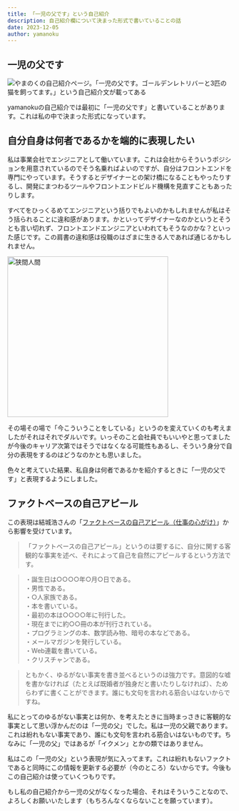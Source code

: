 ```yaml
---
title: 「一児の父です」という自己紹介
description: 自己紹介欄について決まった形式で書いていることの話
date: 2023-12-05
author: yamanoku
---
```


## 一児の父です

![やまのくの自己紹介ページ。「一児の父です。ゴールデンレトリバーと3匹の猫を飼ってます。」という自己紹介文が載ってある](https://i.gyazo.com/b97b16b2dd81655bed796e529b163edc.png)

yamanokuの自己紹介では最初に「一児の父です」と書いていることがあります。これは私の中で決まった形式になっています。

## 自分自身は何者であるかを端的に表現したい

私は事業会社でエンジニアとして働いています。これは会社からそういうポジションを用意されているのでそう名乗ればよいのですが、自分はフロントエンドを専門にやっています。そうするとデザイナーとの架け橋になることもやったりするし、開発にまつわるツールやフロントエンドビルド機構を見直すこともあったりします。

すべてをひっくるめてエンジニアという括りでもよいのかもしれませんが私はそう括られることに違和感があります。かといってデザイナーなのかというとそうとも言い切れず、フロントエンドエンジニアといわれてもそうなのかな？といった感じです。この肩書の違和感は役職のはざまに生きる人であれば通じるかもしれません。

<img src="https://i.gyazo.com/4ae59058b42792fc559c130cda5a9c68.png" width="360" alt="狭間人間" loading="lazy">

その場その場で「今こういうことをしている」というのを変えていくのも考えましたがそれはそれでダルいです。いっそのこと会社員でもいいやと思ってましたが今後のキャリア次第ではそうではなくなる可能性もあるし、そういう身分で自分の表現をするのはどうなのかとも思いました。

色々と考えていた結果、私自身は何者であるかを紹介するときに「一児の父です」と表現するようにしました。

## ファクトベースの自己アピール

この表現は結城浩さんの「[ファクトベースの自己アピール（仕事の心がけ）](https://mm.hyuki.net/n/n1bc9561d70bb)」から影響を受けています。

> 「ファクトベースの自己アピール」というのは要するに、自分に関する客観的な事実を述べ、それによって自己を自然にアピールするという方法です。

> ・誕生日は○○○○年○月○日である。<br>
> ・男性である。<br>
> ・○人家族である。<br>
> ・本を書いている。<br>
> ・最初の本は○○○○年に刊行した。<br>
> ・現在までに約○○冊の本が刊行されている。<br>
> ・プログラミングの本、数学読み物、暗号の本などである。<br>
> ・メールマガジンを発行している。<br>
> ・Web連載を書いている。<br>
> ・クリスチャンである。

> ともかく、ゆるがない事実を書き並べるというのは強力です。意図的な嘘を書かなければ（たとえば既婚者が独身だと書いたりしなければ）、ためらわずに書くことができます。誰にも文句を言われる筋合いはないからですね。

私にとってのゆるがない事実とは何か、を考えたときに当時まっさきに客観的な事実として思い浮かんだのは「一児の父」でした。私は一児の父親であります。これは紛れもない事実であり、誰にも文句を言われる筋合いはないものです。ちなみに「一児の父」ではあるが「イクメン」とかの類ではありません。

私はこの「一児の父」という表現が気に入ってます。これは紛れもないファクトであると同時にこの情報を更新する必要が（今のところ）ないからです。今後もこの自己紹介は使っていくつもりです。

もし私の自己紹介から一児の父がなくなった場合、それはそういうことなので、よろしくお願いいたします（もちろんなくならないことを願っています）。
